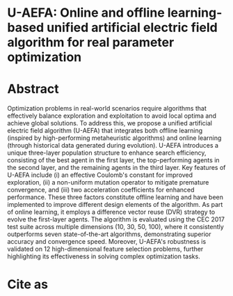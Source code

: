 # U-AEFA: Online and offline learning-based unified artificial electric field algorithm for real parameter optimization
# Abstract
Optimization problems in real-world scenarios require algorithms that effectively balance exploration and exploitation to avoid local optima and achieve global solutions. To address this, we propose a unified artificial electric field algorithm (U-AEFA) that integrates both offline learning (inspired by high-performing metaheuristic algorithms) and online learning (through historical data generated during evolution). U-AEFA introduces a unique three-layer population structure to enhance search efficiency, consisting of the best agent in the first layer, the top-performing agents in the second layer, and the remaining agents in the third layer. Key features of U-AEFA include (i) an effective Coulomb's constant for improved exploration, (ii) a non-uniform mutation operator to mitigate premature convergence, and (iii) two acceleration coefficients for enhanced performance. These three factors constitute offline learning and have been implemented to improve different design elements of the algorithm. As part of online learning, it employs a difference vector reuse (DVR) strategy to evolve the first-layer agents. The algorithm is evaluated using the CEC 2017 test suite across multiple dimensions (10, 30, 50, 100), where it consistently outperforms seven state-of-the-art algorithms, demonstrating superior accuracy and convergence speed. Moreover, U-AEFA's robustness is validated on 12 high-dimensional feature selection problems, further highlighting its effectiveness in solving complex optimization tasks.

# Cite as
